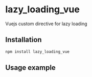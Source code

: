 # lazy_loading_vue
Vuejs custom directive for lazy loading

## Installation
```bash
npm install lazy_loading_vue
```

## Usage example


